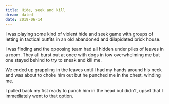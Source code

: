 ```yaml
---
title: Hide, seek and kill
dream: dated
date: 2019-06-14
---
```


I was playing some kind of violent hide and seek game with groups of letting in tactical outfits in an old abandoned and dilapidated brick house.

I was finding and the opposing team had all hidden under piles of leaves in a room. They all burst out at once with dogs in tow overwhelming me but one stayed behind to try to sneak and kill me.

We ended up grappling in the leaves until I had my hands around his neck and was about to choke him out but he punched me in the chest, winding me.

I pulled back my fist ready to punch him in the head but didn't, upset that I immediately went to that option.